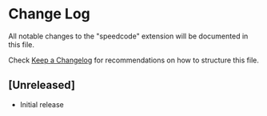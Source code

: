 # Change Log

All notable changes to the "speedcode" extension will be documented in this file.

Check [Keep a Changelog](http://keepachangelog.com/) for recommendations on how to structure this file.

## [Unreleased]

- Initial release